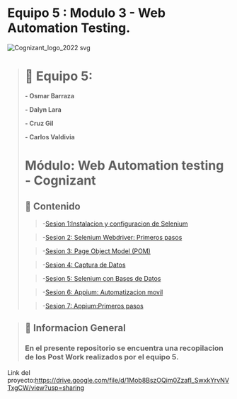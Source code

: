 # Equipo 5 : Modulo 3 - Web Automation Testing.
![Cognizant_logo_2022 svg](https://user-images.githubusercontent.com/77414220/167276034-fc9aba50-8b81-4ce6-8da8-db3aea61e87b.png)

># :busts_in_silhouette: Equipo 5:
>
>**- Osmar Barraza**
>
>**- Dalyn Lara**
>
>**- Cruz Gil**
>
>**- Carlos Valdivia**
>
># Módulo: Web Automation testing  - Cognizant
>## :bookmark_tabs: Contenido
>>-[Sesion 1:Instalacion y configuracion de Selenium](https://github.com/DalynLC/Team-05-Module-03/tree/main/Sesi%C3%B3n01)
>
>>-[Sesion 2: Selenium Webdriver: Primeros pasos](https://github.com/DalynLC/Team-05-Module-03/tree/main/Sesi%C3%B3n02)
>
>>-[Sesion 3: Page Object Model (POM)](https://github.com/DalynLC/Team-05-Module-03/tree/main/Sesi%C3%B3n03)
>
>>-[Sesion 4: Captura de Datos](https://github.com/DalynLC/Team-05-Module-03/tree/main/Sesi%C3%B3n04)
>
>>-[Sesion 5: Selenium con Bases de Datos](https://github.com/DalynLC/Team-05-Module-03/tree/main/Sesi%C3%B3n05)
>
>>-[Sesion 6: Appium: Automatizacion movil](https://github.com/DalynLC/Team-05-Module-03/tree/main/Sesi%C3%B3n06)
>
>>-[Sesion 7: Appium:Primeros pasos](https://github.com/DalynLC/Team-05-Module-03/tree/main/Sesi%C3%B3n07)

>## :mega: Informacion General
>
>### En el presente repositorio se encuentra una recopilacion de los Post Work realizados por el equipo 5.

Link del proyecto:https://drive.google.com/file/d/1Mob8BszOQim0ZzafI_SwxkYrvNVTxgCW/view?usp=sharing
